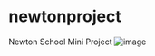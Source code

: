 # newtonproject
Newton School Mini Project
![image](https://user-images.githubusercontent.com/98242648/151582981-fe9e8b1d-5c16-4420-bd0d-dc78901342f6.png)


